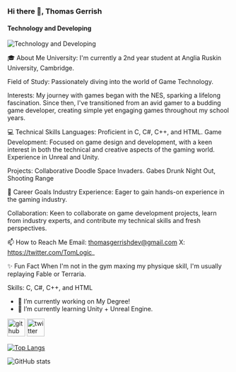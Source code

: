 ### Hi there 👋, Thomas Gerrish
#### Technology and Developing
![Technology and Developing](https://pbs.twimg.com/profile_banners/1747368696492838913/1705440775/600x200)

🎓 About Me
University: I'm currently a 2nd year student at Anglia Ruskin University, Cambridge.

Field of Study: Passionately diving into the world of Game Technology.

Interests: My journey with games began with the NES, sparking a lifelong fascination. Since then, I've transitioned from an avid gamer to a budding game developer, creating simple yet engaging games throughout my school years.

💻 Technical Skills
Languages: Proficient in C, C#, C++, and HTML.
Game Development: Focused on game design and development, with a keen interest in both the technical and creative aspects of the gaming world. Experience in Unreal and Unity. 

Projects:  Collaborative Doodle Space Invaders. Gabes Drunk Night Out, Shooting Range 

🚀 Career Goals
Industry Experience: Eager to gain hands-on experience in the gaming industry.

Collaboration: Keen to collaborate on game development projects, learn from industry experts, and contribute my technical skills and fresh perspectives.

📫 How to Reach Me
Email: thomasgerrishdev@gmail.com
X: https://twitter.com/TomLogic_

✨ Fun Fact
When I'm not in the gym maxing my physique skill, I'm usually replaying Fable or Terraria. 

Skills: C, C#, C++, and HTML

- 🔭 I’m currently working on My Degree!  
- 🌱 I’m currently learning Unity + Unreal Engine. 


[<img src='https://cdn.jsdelivr.net/npm/simple-icons@3.0.1/icons/github.svg' alt='github' height='40'>](https://github.com/ThomasGerrish)  [<img src='https://cdn.jsdelivr.net/npm/simple-icons@3.0.1/icons/twitter.svg' alt='twitter' height='40'>](https://twitter.com/TomLogic_)  

[![Top Langs](https://github-readme-stats.vercel.app/api/top-langs/?username=ThomasGerrish)](https://github.com/anuraghazra/github-readme-stats)

![GitHub stats](https://github-readme-stats.vercel.app/api?username=ThomasGerrish&show_icons=true)  

